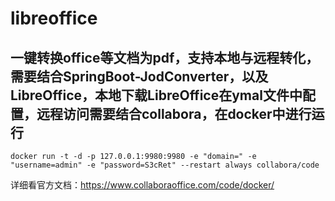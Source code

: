 # libreoffice
## 一键转换office等文档为pdf，支持本地与远程转化，需要结合SpringBoot-JodConverter，以及LibreOffice，本地下载LibreOffice在ymal文件中配置，远程访问需要结合collabora，在docker中进行运行
```
docker run -t -d -p 127.0.0.1:9980:9980 -e "domain=" -e "username=admin" -e "password=S3cRet" --restart always collabora/code
```
详细看官方文档：https://www.collaboraoffice.com/code/docker/
